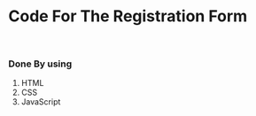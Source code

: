 <h1>Code For The Registration Form </h1>
<br/>
<h3>Done By using</h3>
<ol>
  <li>HTML</li>
  <li>CSS</li>
  <li>JavaScript</li>
</ol>
